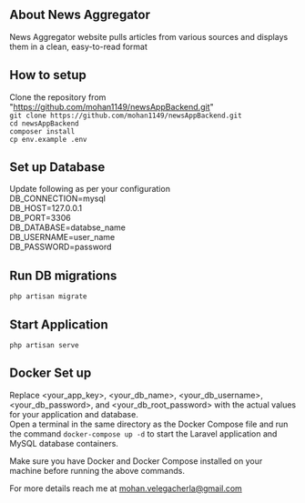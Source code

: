 ## About News Aggregator 

News Aggregator website pulls articles from various sources and displays them in a clean,
easy-to-read format

## How to setup

Clone the repository from "https://github.com/mohan1149/newsAppBackend.git"   
`git clone https://github.com/mohan1149/newsAppBackend.git`  
`cd newsAppBackend`   
`composer install`  
`cp env.example .env`  

## Set up Database
Update following as per your configuration  
DB_CONNECTION=mysql  
DB_HOST=127.0.0.1  
DB_PORT=3306  
DB_DATABASE=databse_name  
DB_USERNAME=user_name  
DB_PASSWORD=password  

## Run DB migrations
`php artisan migrate`  

## Start Application 
`php artisan serve`  

## Docker Set up
Replace <your_app_key>, <your_db_name>, <your_db_username>, <your_db_password>, and <your_db_root_password> with the actual values for your application and database.  
Open a terminal in the same directory as the Docker Compose file and run the command `docker-compose up -d`  to start the Laravel application and MySQL database containers.  

Make sure you have Docker and Docker Compose installed on your machine before running the above commands.  

For more details reach me at mohan.velegacherla@gmail.com


